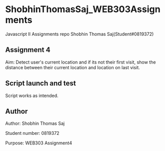 
# ShobhinThomasSaj_WEB303Assignments
Javascript II Assignments repo Shobhin Thomas Saj(Student#0819372)

## Assignment 4
Aim: Detect user's current location and if its not their first visit, show the distance between their current location and location on last visit.
## Script launch and test
Script works as intended.

## Author

Author: Shobhin Thomas Saj

Student number: 0819372

Purpose: WEB303 Assignment4

